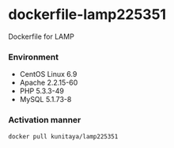 # dockerfile-lamp225351
Dockerfile for LAMP

### Environment
* CentOS Linux 6.9
* Apache 2.2.15-60
* PHP 5.3.3-49
* MySQL 5.1.73-8

### Activation manner
```
docker pull kunitaya/lamp225351
```
